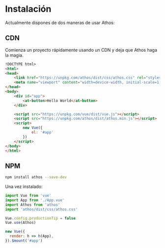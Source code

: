 
# Instalación

Actualmente dispones de dos maneras de usar Athos:

## CDN

Comienza un proyecto rápidamente usando un CDN y deja que Athos haga la magia.

```html
!DOCTYPE html>
<html>
<head>
    <link href="https://unpkg.com/athos/dist/css/athos.css" rel="stylesheet">
    <meta name="viewport" content="width=device-width, initial-scale=1, maximum-scale=1, user-scalable=no, minimal-ui">
</head>
<body>
    <div id="app">
        <at-button>Hello World</at-button>
    </div>

    <script src="https://unpkg.com/vue/dist/vue.js"></script>
    <script src="https://unpkg.com/athos/dist/athos.min.js"></script>
    <script>
        new Vue({
            el: '#app'
        })
    </script>
</body>
</html>
```

## NPM

```bash
npm install athos --save-dev
```

Una vez instalado:

```js
import Vue from 'vue'
import App from './App.vue'
import Athos from 'athos'
import 'athos/dist/css/athos.css'

Vue.config.productionTip = false
Vue.use(Athos)

new Vue({
  render: h => h(App),
}).$mount('#app')
```